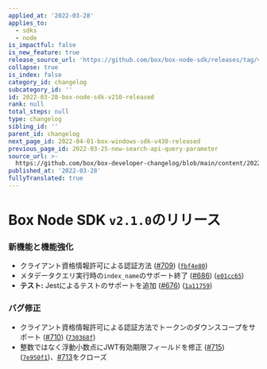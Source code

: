 ```yaml
---
applied_at: '2022-03-28'
applies_to:
  - sdks
  - node
is_impactful: false
is_new_feature: true
release_source_url: 'https://github.com/box/box-node-sdk/releases/tag/v2.1.0'
collapse: true
is_index: false
category_id: changelog
subcategory_id: ''
id: 2022-03-28-box-node-sdk-v210-released
rank: null
total_steps: null
type: changelog
sibling_id: ''
parent_id: changelog
next_page_id: 2022-04-01-box-windows-sdk-v430-released
previous_page_id: 2022-03-25-new-search-api-query-parameter
source_url: >-
  https://github.com/box/box-developer-changelog/blob/main/content/2022/03-28-box-node-sdk-v210-released.md
published_at: '2022-03-28'
fullyTranslated: true
---
```

# Box Node SDK `v2.1.0`のリリース

### 新機能と機能強化

* クライアント資格情報許可による認証方法 ([#709][1]) ([`fbf4e80`][2])
* メタデータクエリ実行時の`index_name`のサポート終了 ([#686][3]) ([`e01cc65`][4])
* **テスト:** Jestによるテストのサポートを追加 ([#676][5]) ([`1a11759`][6])

### バグ修正

* クライアント資格情報許可による認証方法でトークンのダウンスコープをサポート ([#710][7]) ([`730368f`][8])
* 整数ではなく浮動小数点にJWT有効期限フィールドを修正 ([#715][9]) ([`7e950f1`][10])、[#713][11]をクローズ

[1]: https://github.com/box/box-node-sdk/issues/709

[2]: https://github.com/box/box-node-sdk/commit/fbf4e80648821e38479b24bf489e7d222ae6c18f

[3]: https://github.com/box/box-node-sdk/issues/686

[4]: https://github.com/box/box-node-sdk/commit/e01cc650e4e793955be543e93928ad82a3254492

[5]: https://github.com/box/box-node-sdk/issues/676

[6]: https://github.com/box/box-node-sdk/commit/1a11759db999510c69d6a27f7becd565620bb000

[7]: https://github.com/box/box-node-sdk/issues/710

[8]: https://github.com/box/box-node-sdk/commit/730368f410ff56e9a8c90feea2192b29c08df198

[9]: https://github.com/box/box-node-sdk/issues/715

[10]: https://github.com/box/box-node-sdk/commit/7e950f1265a52ce251c42a186c8196089a9ed858

[11]: https://github.com/box/box-node-sdk/issues/713
